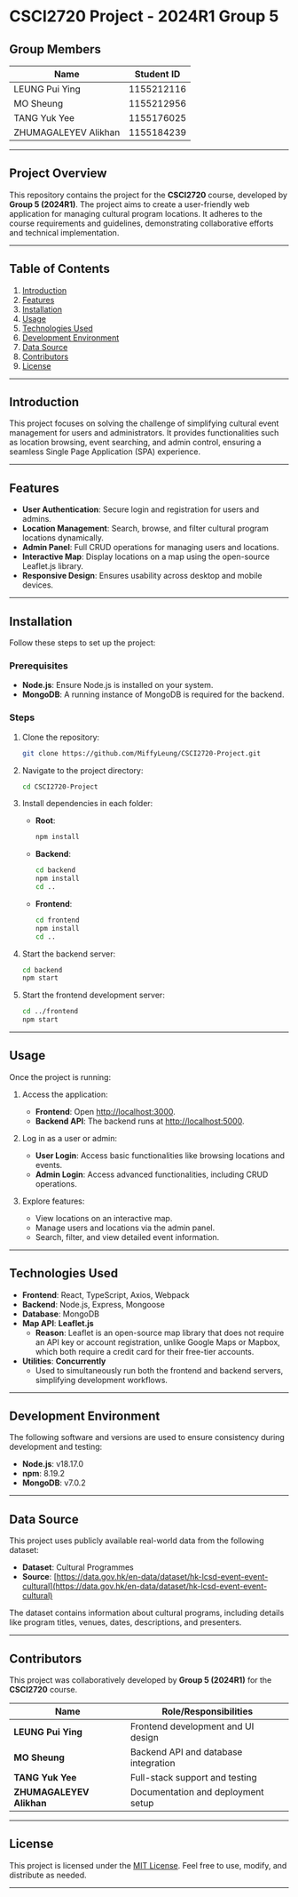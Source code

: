 # CSCI2720 Project - 2024R1 Group 5

## Group Members

| Name                 | Student ID   |
|----------------------|--------------|
| LEUNG Pui Ying       | 1155212116   |
| MO Sheung            | 1155212956   |
| TANG Yuk Yee         | 1155176025   |
| ZHUMAGALEYEV Alikhan | 1155184239   |

---

## Project Overview

This repository contains the project for the **CSCI2720** course, developed by **Group 5 (2024R1)**. The project aims to create a user-friendly web application for managing cultural program locations. It adheres to the course requirements and guidelines, demonstrating collaborative efforts and technical implementation.

---

## Table of Contents

1. [Introduction](#introduction)
2. [Features](#features)
3. [Installation](#installation)
4. [Usage](#usage)
5. [Technologies Used](#technologies-used)
6. [Development Environment](#development-environment)
7. [Data Source](#data-source)
8. [Contributors](#contributors)
9. [License](#license)

---

## Introduction

This project focuses on solving the challenge of simplifying cultural event management for users and administrators. It provides functionalities such as location browsing, event searching, and admin control, ensuring a seamless Single Page Application (SPA) experience.

---

## Features

- **User Authentication**: Secure login and registration for users and admins.
- **Location Management**: Search, browse, and filter cultural program locations dynamically.
- **Admin Panel**: Full CRUD operations for managing users and locations.
- **Interactive Map**: Display locations on a map using the open-source Leaflet.js library.
- **Responsive Design**: Ensures usability across desktop and mobile devices.

---

## Installation

Follow these steps to set up the project:

### Prerequisites
- **Node.js**: Ensure Node.js is installed on your system.
- **MongoDB**: A running instance of MongoDB is required for the backend.

### Steps

1. Clone the repository:
    ```bash
    git clone https://github.com/MiffyLeung/CSCI2720-Project.git
    ```

2. Navigate to the project directory:
    ```bash
    cd CSCI2720-Project
    ```

3. Install dependencies in each folder:
   - **Root**:
     ```bash
     npm install
     ```
   - **Backend**:
     ```bash
     cd backend
     npm install
     cd ..
     ```
   - **Frontend**:
     ```bash
     cd frontend
     npm install
     cd ..
     ```

4. Start the backend server:
    ```bash
    cd backend
    npm start
    ```

5. Start the frontend development server:
    ```bash
    cd ../frontend
    npm start
    ```

---

## Usage

Once the project is running:

1. Access the application:
   - **Frontend**: Open [http://localhost:3000](http://localhost:3000).
   - **Backend API**: The backend runs at [http://localhost:5000](http://localhost:5000).

2. Log in as a user or admin:
   - **User Login**: Access basic functionalities like browsing locations and events.
   - **Admin Login**: Access advanced functionalities, including CRUD operations.

3. Explore features:
   - View locations on an interactive map.
   - Manage users and locations via the admin panel.
   - Search, filter, and view detailed event information.

---

## Technologies Used

- **Frontend**: React, TypeScript, Axios, Webpack
- **Backend**: Node.js, Express, Mongoose
- **Database**: MongoDB
- **Map API**: **Leaflet.js**
  - **Reason**: Leaflet is an open-source map library that does not require an API key or account registration, unlike Google Maps or Mapbox, which both require a credit card for their free-tier accounts.
- **Utilities**: **Concurrently**
  - Used to simultaneously run both the frontend and backend servers, simplifying development workflows.

---

## Development Environment

The following software and versions are used to ensure consistency during development and testing:

- **Node.js**: v18.17.0
- **npm**: 8.19.2
- **MongoDB**: v7.0.2

---

## Data Source

This project uses publicly available real-world data from the following dataset:

- **Dataset**: Cultural Programmes
- **Source**: [https://data.gov.hk/en-data/dataset/hk-lcsd-event-event-cultural](https://data.gov.hk/en-data/dataset/hk-lcsd-event-event-cultural)

The dataset contains information about cultural programs, including details like program titles, venues, dates, descriptions, and presenters.

---

## Contributors

This project was collaboratively developed by **Group 5 (2024R1)** for the **CSCI2720** course.

| Name                 | Role/Responsibilities                |
|----------------------|---------------------------------------|
| **LEUNG Pui Ying**   | Frontend development and UI design   |
| **MO Sheung**        | Backend API and database integration |
| **TANG Yuk Yee**     | Full-stack support and testing       |
| **ZHUMAGALEYEV Alikhan** | Documentation and deployment setup |

---

## License

This project is licensed under the [MIT License](LICENSE). Feel free to use, modify, and distribute as needed.

---
